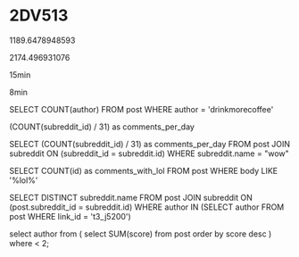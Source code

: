 # 2DV513

1189.6478948593

2174.496931076

15min

8min

SELECT COUNT(author)
FROM post
WHERE author = 'drinkmorecoffee'

(COUNT(subreddit_id) / 31) as comments_per_day

SELECT (COUNT(subreddit_id) / 31) as comments_per_day
FROM post
JOIN subreddit ON (subreddit_id = subreddit.id)
WHERE subreddit.name = "wow"

SELECT COUNT(id) as comments_with_lol
FROM post
WHERE body LIKE '%lol%'

SELECT DISTINCT subreddit.name
FROM post
JOIN subreddit ON (post.subreddit_id = subreddit.id)
WHERE author IN (SELECT author
FROM post
WHERE link_id = 't3_j5200')

select author
from ( select SUM(score)
  from post
  order by score desc )
  where  < 2;
  
